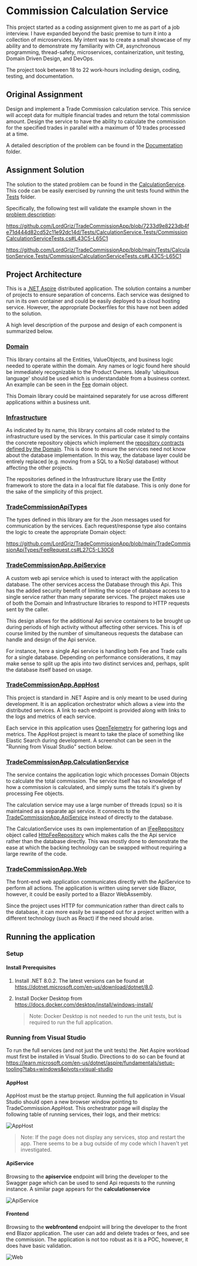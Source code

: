 
# Commission Calculation Service

This project started as a coding assignment given to me as part of a job interview. I have expanded beyond the basic premise to turn it into a collection of microservices. My intent was to create a small showcase of my ability and to demonstrate my familiarity with C#, asynchronous programming, thread-safety, microservices, containerization, unit testing, Domain Driven Design, and DevOps.

The project took between 18 to 22 work-hours including design, coding, testing, and documentation.

## Original Assignment
Design and implement a Trade Commission calculation service. This service will accept data for multiple
financial trades and return the total commission amount. Design the service to have the ability to calculate the commission for the specified trades in parallel with a maximum of 10 trades processed at a time.

A detailed description of the problem can be found in the [Documentation](Documentation/ProblemDescription.md) folder.

## Assignment Solution
The solution to the stated problem can be found in the [CalculationService](TradeCommissionApp.CalculationService/CommissionCalculationService.cs). This code can be easily exercised by running the unit tests found within the [Tests](Tests/CalculationService.Tests/CommissionCalculationServiceTests.cs) folder. 

Specifically, the following test will validate the example shown in the [problem description](Documentation/ProblemDescription.md):

https://github.com/LordGriz/TradeCommissionApp/blob/7233d9e8223db4fe71d444d82cd52c11e92dc14d/Tests/CalculationService.Tests/CommissionCalculationServiceTests.cs#L43C5-L65C1


https://github.com/LordGriz/TradeCommissionApp/blob/main/Tests/CalculationService.Tests/CommissionCalculationServiceTests.cs#L43C5-L65C1

## Project Architecture 
This is a [.NET Aspire](https://learn.microsoft.com/en-us/dotnet/aspire/get-started/aspire-overview) distributed application. The solution contains a number of projects to ensure separation of concerns. Each service was designed to run in its own container and could be easily deployed to a cloud hosting service. However, the appropriate Dockerfiles for this have not been added to the solution.

A high level description of the purpose and design of each component is summarized below.

### [Domain](/Domain/)
This library contains all the Entities, ValueObjects, and business logic needed to operate within the domain. Any names or logic found here should be immediately recognizable to the Product Owners. Ideally 'ubiquitous language' should be used which is understandable from a business context. An example can be seen in the [Fee](Domain/Objects/Fee.cs) domain object.

This Domain library could be maintained separately for use across different applications within a business unit.

### [Infrastructure](/Infrastructure/)
As indicated by its name, this library contains all code related to the infrastructure used by the services. In this particular case it simply contains the concrete repository objects which implement the [repository contracts defined by the Domain](Domain/Contracts/). This is done to ensure the services need not know about the database implementation. In this way, the database layer could be entirely replaced (e.g. moving from a SQL to a NoSql database) without affecting the other projects.

The repositories defined in the Infrastructure library use the Entity framework to store the data in a local flat file database. This is only done for the sake of the simplicity of this project.

### [TradeCommissionApiTypes](/TradeCommissionApiTypes/)
The types defined in this library are for the Json messages used for communication by the services. Each request/response type also contains the logic to create the appropriate Domain object:

https://github.com/LordGriz/TradeCommissionApp/blob/main/TradeCommissionApiTypes/FeeRequest.cs#L27C5-L30C6

### [TradeCommissionApp.ApiService](/TradeCommissionApp.ApiService/)
A custom web api service which is used to interact with the application database. The other services access the Database through this Api. This has the added security benefit of limiting the scope of database access to a single service rather than many separate services. The project makes use of both the Domain and Infrastructure libraries to respond to HTTP requests sent by the caller.

This design allows for the additional Api service containers to be brought up during periods of high activity without affecting other services. This is of course limited by the number of simultaneous requests the database can handle and design of the Api service.

For instance, here a single Api service is handling both Fee and Trade calls for a single database. Depending on performance considerations, it may make sense to split up the apis into two distinct services and, perhaps, split the database itself based on usage. 

### [TradeCommissionApp.AppHost](/TradeCommissionApp.AppHost/)
This project is standard in .NET Aspire and is only meant to be used during development. It is an application orchestrator which allows a view into the distributed services. A link to each endpoint is provided along with links to the logs and metrics of each service. 

Each service in this application uses [OpenTelemetry](https://learn.microsoft.com/en-us/dotnet/core/diagnostics/observability-with-otel) for gathering logs and metrics. The AppHost project is meant to take the place of something like Elastic Search during development. A screenshot can be seen in the "Running from Visual Studio" section below.

### [TradeCommissionApp.CalculationService](/TradeCommissionApp.CalculationService/)
The service contains the application logic which processes Domain Objects to calculate the total commission. The service itself has no knowledge of how a commission is calculated, and simply sums the totals it's given by processing Fee objects.

The calculation service may use a large number of threads (cpus) so it is maintained as a separate api service. It connects to the [TradeCommissionApp.ApiService](TradeCommissionApp.ApiService/TradesRouteConfiguration.cs) instead of directly to the database.

The CalculationService uses its own implementation of an [IFeeRepository](/Domain/Contracts/IFeeRepository.cs) object called [HttpFeeRepository](/TradeCommissionApp.CalculationService/Repositories/HttpFeeRepository.cs) which makes calls the the Api service rather than the database directly. This was mostly done to demonstrate the ease at which the backing technology can be swapped without requiring a large rewrite of the code. 


### [TradeCommissionApp.Web](/TradeCommissionApp.Web/)
The front-end web application communicates directly with the ApiService to perform all actions. The application is written using server side Blazor, however, it could be easily ported to a Blazor WebAssembly.

Since the project uses HTTP for communication rather than direct calls to the database, it can more easily be swapped out for a project written with a different technology (such as React) if the need should arise.

## Running the application

### Setup
#### Install Prerequisites

1. Install .NET 8.0.2. The latest versions can be found at https://dotnet.microsoft.com/en-us/download/dotnet/8.0. 
2. Install Docker Desktop from https://docs.docker.com/desktop/install/windows-install/

   > Note: Docker Desktop is not needed to run the unit tests, but is required to run the full application. 

### Running from Visual Studio

To run the full services (and not just the unit tests) the .Net Aspire workload must first be installed in Visual Studio. Directions to do so can be found at https://learn.microsoft.com/en-us/dotnet/aspire/fundamentals/setup-tooling?tabs=windows&pivots=visual-studio

#### AppHost
AppHost must be the startup project. Running the full application in Visual Studio should open a new browser window pointing to TradeCommission.AppHost. This orchestrator page will display the following table of running services, their logs, and their metrics:

![AppHost](Documentation/Images/AppHost_Screenshot.jpg)

> Note: If the page does not display any services, stop and restart the app. There seems to be a bug outside of my code which I haven't yet investigated.

#### ApiService
Browsing to the **apiservice** endpoint will bring the developer to the Swagger page which can be used to send Api requests to the running instance. A similar page appears for the **calculationservice** 

![ApiService](Documentation/Images/ApiService_Swagger_Screenshot.jpg)

#### Frontend
Browsing to the **webfrontend** endpoint will bring the developer to the front end Blazor application. The user can add and delete trades or fees, and see the commission. The application is not too robust as it is a POC, however, it does have basic validation.

![Web](Documentation/Images/Web_Screenshot.jpg)




